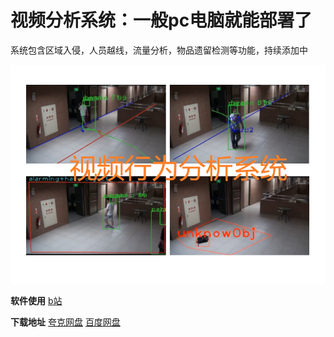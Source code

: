 # 视频分析系统：一般pc电脑就能部署了
系统包含区域入侵，人员越线，流量分析，物品遗留检测等功能，持续添加中

![功能](https://github.com/yemuzi/event-detection/blob/main/demo/function.png) 

**软件使用**  [b站](https://www.bilibili.com/video/BV1mnGDeyEMS/)

**下载地址**  [夸克网盘](https://pan.quark.cn/s/14abf5477d35) [百度网盘](https://pan.baidu.com/s/19MtSyIRwQ5dFczE1q_IfcA?pwd=b9wb )

